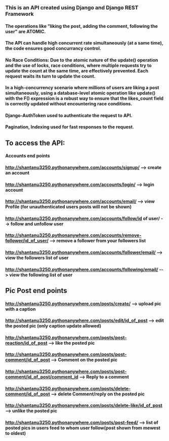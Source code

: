 ### This is an API created using Django and Django REST Framework
#### The operations like "liking the post, adding the comment, following the user" are ATOMIC.
#### The API can handle high concurrent rate simultaneously (at a same time), the code ensures good concurrancy control.
#### No Race Conditions: Due to the atomic nature of the update() operation and the use of locks, race conditions, where multiple requests try to update the count at the same time, are effectively prevented. Each request waits its turn to update the count.
#### In a high-concurrency scenario where millions of users are liking a post simultaneously, using a database-level atomic operation like update() with the F() expression is a robust way to ensure that the likes_count field is correctly updated without encountering race conditions.
#### Django-AuthToken used to authenticate the request to API.
#### Pagination, Indexing used for fast responses to the request.


## To access the API: 
#### Accounts end points
#### http://shantanu3250.pythonanywhere.com/accounts/signup/                           --> create an account
#### http://shantanu3250.pythonanywhere.com/accounts/login/                            --> login account
#### http://shantanu3250.pythonanywhere.com/accounts/email/                            --> view Profile (for unauthenticated users posts will not be shown)
#### http://shantanu3250.pythonanywhere.com/accounts/follow/id of user/                --> follow and unfollow user
#### http://shantanu3250.pythonanywhere.com/accounts/remove-follower/id_of_user/       --> remove a follower from your followers list
#### http://shantanu3250.pythonanywhere.com/accounts/follower/email/                   --> view the followers list of user
#### http://shantanu3250.pythonanywhere.com/accounts/following/email/                  --> view the following list of user

## Pic Post end points                                                                
#### http://shantanu3250.pythonanywhere.com/posts/create/                                --> upload pic with a caption
#### http://shantanu3250.pythonanywhere.com/posts/edit/id_of_post                        --> edit the posted pic (only caption update allowed)
#### http://shantanu3250.pythonanywhere.com/posts/post-reaction/id_of_post               --> like the posted pic
#### http://shantanu3250.pythonanywhere.com/posts/post-comment/id_of_post                --> Comment on the posted pic
#### http://shantanu3250.pythonanywhere.com/posts/post-comment/id_of_post/comment_id     --> Reply to a comment
#### http://shantanu3250.pythonanywhere.com/posts/delete-comment/id_of_post              --> delete Comment/reply on the posted pic
#### http://shantanu3250.pythonanywhere.com/posts/delete-like/id_of_post                 --> unlike the posted pic
#### http://shantanu3250.pythonanywhere.com/posts/post-feed/                             --> list of posted pics in users feed to whom user follow(post shown from mewest to oldest)





